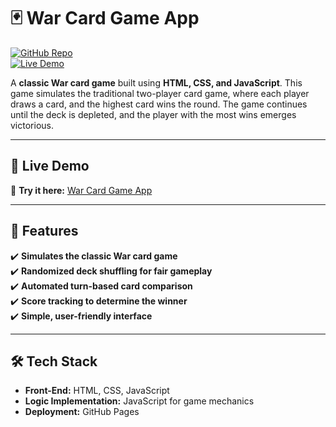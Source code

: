 # 🃏 War Card Game App  

[![GitHub Repo](https://img.shields.io/badge/GitHub-Repo-blue?style=flat&logo=github)](https://github.com/IamKatMota/War-Card-Game-App.git)  
[![Live Demo](https://img.shields.io/badge/Live-Demo-green?style=flat&logo=vercel)](https://iamkatmota.github.io/War-Card-Game-App/)  

A **classic War card game** built using **HTML, CSS, and JavaScript**. This game simulates the traditional two-player card game, where each player draws a card, and the highest card wins the round. The game continues until the deck is depleted, and the player with the most wins emerges victorious.  

---

## 🚀 **Live Demo**  
🔗 **Try it here:** [War Card Game App](https://iamkatmota.github.io/War-Card-Game-App/)  

---

## 📌 **Features**  
✔️ **Simulates the classic War card game**  
✔️ **Randomized deck shuffling for fair gameplay**  
✔️ **Automated turn-based card comparison**  
✔️ **Score tracking to determine the winner**  
✔️ **Simple, user-friendly interface**  

---

## 🛠️ **Tech Stack**  
- **Front-End:** HTML, CSS, JavaScript  
- **Logic Implementation:** JavaScript for game mechanics  
- **Deployment:** GitHub Pages  

